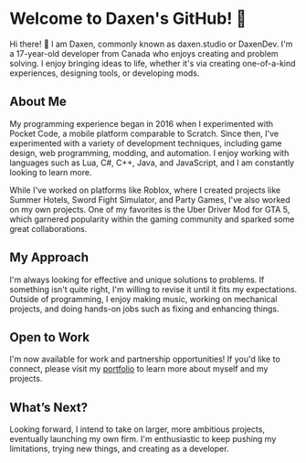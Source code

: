 # Welcome to Daxen's GitHub! 🌟

Hi there! 👋  I am Daxen, commonly known as daxen.studio or DaxenDev.  I'm a 17-year-old developer from Canada who enjoys creating and problem solving.  I enjoy bringing ideas to life, whether it's via creating one-of-a-kind experiences, designing tools, or developing mods.

##  About Me
My programming experience began in 2016 when I experimented with Pocket Code, a mobile platform comparable to Scratch.  Since then, I've experimented with a variety of development techniques, including game design, web programming, modding, and automation.  I enjoy working with languages such as Lua, C#, C++, Java, and JavaScript, and I am constantly looking to learn more.

While I've worked on platforms like Roblox, where I created projects like Summer Hotels, Sword Fight Simulator, and Party Games, I've also worked on my own projects.  One of my favorites is the Uber Driver Mod for GTA 5, which garnered popularity within the gaming community and sparked some great collaborations.

##  My Approach
I'm always looking for effective and unique solutions to problems.  If something isn't quite right, I'm willing to revise it until it fits my expectations.  Outside of programming, I enjoy making music, working on mechanical projects, and doing hands-on jobs such as fixing and enhancing things.

##  Open to Work
I'm now available for work and partnership opportunities!  If you'd like to connect, please visit my [portfolio](https://daxen.studio/) to learn more about myself and my projects.

##  What’s Next?
Looking forward, I intend to take on larger, more ambitious projects, eventually launching my own firm.  I'm enthusiastic to keep pushing my limitations, trying new things, and creating as a developer.
